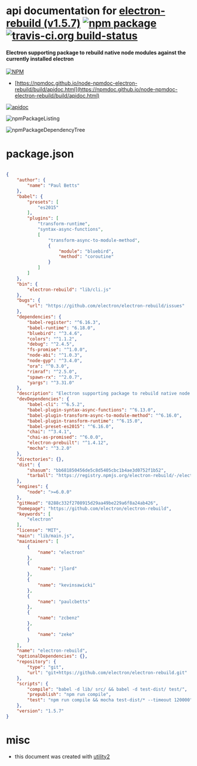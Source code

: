 # api documentation for  [electron-rebuild (v1.5.7)](https://github.com/electron/electron-rebuild)  [![npm package](https://img.shields.io/npm/v/npmdoc-electron-rebuild.svg?style=flat-square)](https://www.npmjs.org/package/npmdoc-electron-rebuild) [![travis-ci.org build-status](https://api.travis-ci.org/npmdoc/node-npmdoc-electron-rebuild.svg)](https://travis-ci.org/npmdoc/node-npmdoc-electron-rebuild)
#### Electron supporting package to rebuild native node modules against the currently installed electron

[![NPM](https://nodei.co/npm/electron-rebuild.png?downloads=true&downloadRank=true&stars=true)](https://www.npmjs.com/package/electron-rebuild)

- [https://npmdoc.github.io/node-npmdoc-electron-rebuild/build/apidoc.html](https://npmdoc.github.io/node-npmdoc-electron-rebuild/build/apidoc.html)

[![apidoc](https://npmdoc.github.io/node-npmdoc-electron-rebuild/build/screenCapture.buildCi.browser.%252Ftmp%252Fbuild%252Fapidoc.html.png)](https://npmdoc.github.io/node-npmdoc-electron-rebuild/build/apidoc.html)

![npmPackageListing](https://npmdoc.github.io/node-npmdoc-electron-rebuild/build/screenCapture.npmPackageListing.svg)

![npmPackageDependencyTree](https://npmdoc.github.io/node-npmdoc-electron-rebuild/build/screenCapture.npmPackageDependencyTree.svg)



# package.json

```json

{
    "author": {
        "name": "Paul Betts"
    },
    "babel": {
        "presets": [
            "es2015"
        ],
        "plugins": [
            "transform-runtime",
            "syntax-async-functions",
            [
                "transform-async-to-module-method",
                {
                    "module": "bluebird",
                    "method": "coroutine"
                }
            ]
        ]
    },
    "bin": {
        "electron-rebuild": "lib/cli.js"
    },
    "bugs": {
        "url": "https://github.com/electron/electron-rebuild/issues"
    },
    "dependencies": {
        "babel-register": "^6.16.3",
        "babel-runtime": "6.18.0",
        "bluebird": "^3.4.6",
        "colors": "^1.1.2",
        "debug": "^2.4.5",
        "fs-promise": "^1.0.0",
        "node-abi": "^1.0.3",
        "node-gyp": "^3.4.0",
        "ora": "^0.3.0",
        "rimraf": "^2.5.0",
        "spawn-rx": "^2.0.7",
        "yargs": "^3.31.0"
    },
    "description": "Electron supporting package to rebuild native node modules against the currently installed electron",
    "devDependencies": {
        "babel-cli": "^6.5.2",
        "babel-plugin-syntax-async-functions": "^6.13.0",
        "babel-plugin-transform-async-to-module-method": "^6.16.0",
        "babel-plugin-transform-runtime": "^6.15.0",
        "babel-preset-es2015": "^6.16.0",
        "chai": "^3.4.1",
        "chai-as-promised": "^6.0.0",
        "electron-prebuilt": "^1.4.12",
        "mocha": "^3.2.0"
    },
    "directories": {},
    "dist": {
        "shasum": "bb681850456de5c8d5405cbc1b4ae3d0752f1b52",
        "tarball": "https://registry.npmjs.org/electron-rebuild/-/electron-rebuild-1.5.7.tgz"
    },
    "engines": {
        "node": ">=6.0.0"
    },
    "gitHead": "8288c332f2708915d29aa49be229a6f8a24ab426",
    "homepage": "https://github.com/electron/electron-rebuild",
    "keywords": [
        "electron"
    ],
    "license": "MIT",
    "main": "lib/main.js",
    "maintainers": [
        {
            "name": "electron"
        },
        {
            "name": "jlord"
        },
        {
            "name": "kevinsawicki"
        },
        {
            "name": "paulcbetts"
        },
        {
            "name": "zcbenz"
        },
        {
            "name": "zeke"
        }
    ],
    "name": "electron-rebuild",
    "optionalDependencies": {},
    "repository": {
        "type": "git",
        "url": "git+https://github.com/electron/electron-rebuild.git"
    },
    "scripts": {
        "compile": "babel -d lib/ src/ && babel -d test-dist/ test/",
        "prepublish": "npm run compile",
        "test": "npm run compile && mocha test-dist/* --timeout 120000"
    },
    "version": "1.5.7"
}
```



# misc
- this document was created with [utility2](https://github.com/kaizhu256/node-utility2)
